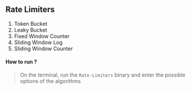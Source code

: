 ## Rate Limiters

1. Token Bucket
2. Leaky Bucket
3. Fixed Window Counter
4. Sliding Window Log
5. Sliding Window Counter

#### How to run ?
> On the terminal, run the `Rate-Limiters` binary and enter the possible options of the algorithms